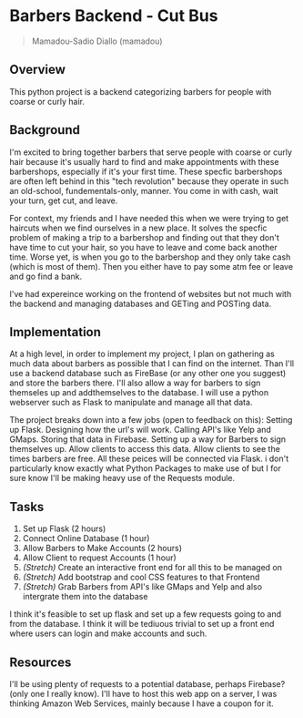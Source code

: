 # Barbers Backend - Cut Bus
> Mamadou-Sadio Diallo (mamadou)

## Overview
This python project is a backend categorizing barbers for people with coarse or curly hair.

## Background
I'm excited to bring together barbers that serve people with coarse or curly hair because it's usually hard to find and make appointments with these barbershops, especially if it's your first time. These specfic barbershops are often left behind in this "tech revolution" because they operate in such an old-school, fundementals-only, manner. You come in with cash, wait your turn, get cut, and leave.

For context, my friends and I have needed this when we were trying to get haircuts when we find ourselves in a new place. It solves the specfic problem of making a trip to a barbershop and finding out that they don't have time to cut your hair, so you have to leave and come back another time. Worse yet, is when you go to the barbershop and they only take cash (which is most of them). Then you either have to pay some atm fee or leave and go find a bank. 

I've had expereince working on the frontend of websites but not much with the backend and managing databases and GETing and POSTing data. 

## Implementation
At a high level, in order to implement my project, I plan on gathering as much data about barbers as possible that I can find on the internet. Than I'll use a backend database such as FireBase (or any other one you suggest) and store the barbers there. I'll also allow a way for barbers to sign themseles up and addthemselves to the database. I will use a python webserver such as Flask to manipulate and manage all that data. 

The project breaks down into a few jobs (open to feedback on this): Setting up Flask. Designing how the url's will work. Calling API's like Yelp and GMaps. Storing that data in Firebase. Setting up a way for Barbers to sign themselves up. Allow clients to access this data. Allow clients to see the times barbers are free. All these peices will be connected via Flask. i don't particularly know exactly what Python Packages to make use of but I for sure know I'll be making heavy use of the Requests module.

## Tasks
1. Set up Flask (2 hours)
2. Connect Online Database (1 hour)
3. Allow Barbers to Make Accounts (2 hours)
4. Allow Client to request Accounts (1 hour)
5. *(Stretch)* Create an interactive front end for all this to be managed on
6. *(Stretch)* Add bootstrap and cool CSS features to that Frontend
7. *(Stretch)* Grab Barbers from API's like GMaps and Yelp and also intergrate them into the database

I think it's feasible to set up flask and set up a few requests going to and from the database. I think it will be tediuous trivial to set up a front end where users can login and make accounts and such. 

## Resources
I'll be using plenty of requests to a potential database, perhaps Firebase? (only one I really know). I'll have to host this web app on a server, I was thinking Amazon Web Services, mainly because I have a coupon for it. 
